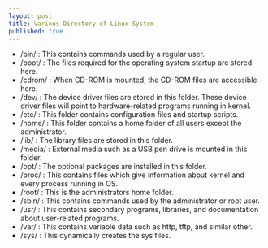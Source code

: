 ```yaml
---
layout: post
title: Various Directory of Linux System
published: true
---
```

- /bin/   : This contains commands used by a regular user.
- /boot/  : The files required for the operating system startup are stored here.
- /cdrom/ : When CD-ROM is mounted, the CD-ROM files are accessible here.
- /dev/   : The device driver files are stored in this folder. These device driver files will point to hardware-related programs running in kernel.
- /etc/   : This folder contains configuration files and startup scripts.
- /home/  : This folder contains a home folder of all users except the administrator.
- /lib/   : The library files are stored in this folder.
- /media/ : External media such as a USB pen drive is mounted in this folder.
- /opt/   : The optional packages are installed in this folder.
- /proc/  : This contains files which give information about kernel and every process running in OS.
- /root/  : This is the administrators home folder.
- /sbin/  : This contains commands used by the administrator or root user.
- /usr/   : This contains secondary programs, libraries, and documentation about user-related programs.
- /var/   : This contains variable data such as http, tftp, and similar other.
- /sys/   : This dynamically creates the sys files.
